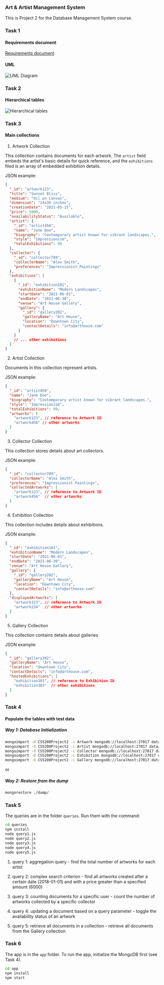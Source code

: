 ### Art & Artist Management System

This is Project 2 for the Database Management System course.


### Task 1

#### Requirements document

[Requirements document](./requirements.pdf)

#### UML

![UML Diagram](./uml.png)

### Task 2

#### Hierarchical tables

![Hierarchical tables](./erd.png)

### Task 3

#### Main collections

1. Artwork Collection

This collection contains documents for each artwork. The `artist` field embeds the artist's basic details for quick reference, and the `exhibitions` filed is an array of embedded exhibition details.

JSON example:

```json
{
  "_id": "artwork123",
  "title": "Sunset Bliss",
  "medium": "Oil on Canvas",
  "dimension": "24x36 inches",
  "creationDate": "2021-05-15",
  "price": 5000,
  "availabilityStatus": "Available",
  "artist": {
    "_id": "artist456",
    "name": "Jane Doe",
    "biography": "Contemporary artist known for vibrant landscapes.",
    "style": "Impressionism",
    "totalExhibitions": 99
  },
  "collector": {
    "_id": "collector789",
    "collectorName": "Alex Smith",
    "preferences": "Impressionist Paintings"
  },
  "exhibitions": [
    {
      "_id": "exhibition101",
      "exhibitionName": "Modern Landscapes",
      "startDate": "2021-06-01",
      "endDate": "2021-06-30",
      "venue": "Art House Gallery",
      "gallery": {
        "_id": "gallery202",
        "galleryName": "Art House",
        "location": "Downtown City",
        "contactDetails": "info@arthouse.com"
      }
    }
    // ... other exhibitions
  ]
}
```

2. Artist Collection

Documents in this collection represent artists.

JSON example:

```json
{
  "_id": "artist456",
  "name": "Jane Doe",
  "biography": "Contemporary artist known for vibrant landscapes.",
  "style": "Impressionism",
  "totalExhibitions": 99,
  "artworks": [
    "artwork123", // reference to Artwork ID
    "artwork456" // other artworks
  ]
}
```

3. Collector Collection

This collection stores details about art collectors.

JSON example:

```json
{
  "_id": "collector789",
  "collectorName": "Alex Smith",
  "preferences": "Impressionist Paintings",
  "collectedArtworks": [
    "artwork123", // reference to Artwork ID
    "artwork456"  // other artworks
  ]
}
```

4. Exhibition Collection

This collection includes details about exhibitions.

JSON example:

```json
{
  "_id": "exhibition101",
  "exhibitionName": "Modern Landscapes",
  "startDate": "2021-06-01",
  "endDate": "2021-06-30",
  "venue": "Art House Gallery",
  "gallery": {
    "_id": "gallery202",
    "galleryName": "Art House",
    "location": "Downtown City",
    "contactDetails": "info@arthouse.com"
  },
  "displayedArtworks": [
    "artwork123", // reference to Artwork ID
    "artwork234"  // other artworks
  ]
}
```

5. Gallery Collection

This collection contains details about galleries

JSON example:

```json
{
  "_id": "gallery202",
  "galleryName": "Art House",
  "location": "Downtown City",
  "contactDetails": "info@arthouse.com",
  "hostedExhibitions": [
    "exhibition101", // reference to Exhibition ID
    "exhibition303"  // other exhibitions
  ]
}
```

### Task 4

#### Populate the tables with test data

##### Way 1: Database Initialization

```bash
mongoimport -d CS5200Project2 -c Artwork mongodb://localhost:27017 data/artwork.json --jsonArray
mongoimport -d CS5200Project2 -c Artist mongodb://localhost:27017 data/artist.json --jsonArray
mongoimport -d CS5200Project2 -c Collector mongodb://localhost:27017 data/collector.json --jsonArray
mongoimport -d CS5200Project2 -c Exhibition mongodb://localhost:27017 data/exhibition.json --jsonArray
mongoimport -d CS5200Project2 -c Gallery mongodb://localhost:27017 data/gallery.json --jsonArray
```

or

##### Way 2: Restore from the dump

```bash
mongorestore ./dump/
```

### Task 5

The queries are in the folder `queries`. Run them with the command:

```bash
cd queries
npm install
node query1.js
node query2.js
node query3.js
node query4.js
node query5.js
```

1. query 1: aggregation query - find the total number of artworks for each artist

2. query 2: complex search criterion - find all artworks created after a certain date (2018-01-01) and with a price greater than a specified amount (6000)

3. query 3: counting documents for a specific user - count the number of artworks collected by a specific collector

4. query 4: updating a document based on a query parameter - toggle the availability status of an artwork

5. query 5: retrieve all documents in a collection - retrieve all documents from the Gallery collection

### Task 6

The app is in the `app` folder. To run the app, initialize the MongoDB first (see Task 4).

```bash
cd app
npm install
npm start
```
